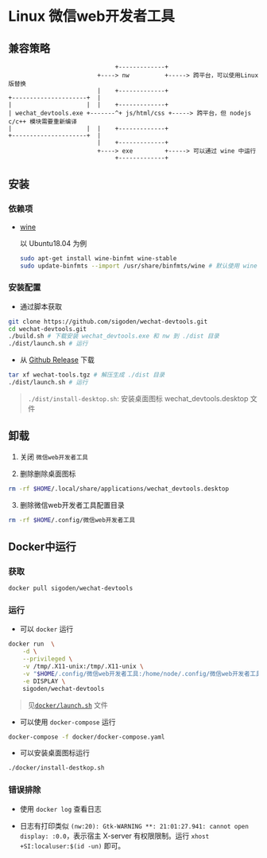 # Linux 微信web开发者工具

## 兼容策略

```
                              +-------------+
                         +----> nw          +-----> 跨平台，可以使用Linux版替换
                         |    +-------------+
+---------------------+  |
|                     |  |    +-------------+
| wechat_devtools.exe +-------^+ js/html/css +-----> 跨平台，但 nodejs c/c++ 模块需要重新编译
|                     |  |    +-------------+
+---------------------+  |
                         |    +-------------+
                         +----> exe         +-----> 可以通过 wine 中运行
                              +-------------+

```

## 安装

### 依赖项

- [wine](https://www.winehq.org)

     以 Ubuntu18.04 为例

     ```sh
     sudo apt-get install wine-binfmt wine-stable
     sudo update-binfmts --import /usr/share/binfmts/wine # 默认使用 wine 处理 exe 文件
     ```

### 安装配置

- 通过脚本获取

```sh
git clone https://github.com/sigoden/wechat-devtools.git
cd wechat-devtools.git
./build.sh # 下载安装 wechat_devtools.exe 和 nw 到 ./dist 目录
./dist/launch.sh # 运行
```

- 从 [Github Release](https://github.com/sigoden/wechat-devtools/releases) 下载
```sh
tar xf wechat-tools.tgz # 解压生成 ./dist 目录
./dist/launch.sh # 运行
```
> `./dist/install-desktop.sh`: 安装桌面图标 wechat_devtools.desktop 文件

## 卸载

1. 关闭 `微信web开发者工具`

2. 删除删除桌面图标
```sh
rm -rf $HOME/.local/share/applications/wechat_devtools.desktop
```

3. 删除微信web开发者工具配置目录
```sh
rm -rf $HOME/.config/微信web开发者工具
```

## Docker中运行

### 获取

```sh
docker pull sigoden/wechat-devtools
```

### 运行

- 可以 `docker` 运行

```sh
docker run  \
    -d \
    --privileged \
    -v /tmp/.X11-unix:/tmp/.X11-unix \
    -v "$HOME/.config/微信web开发者工具:/home/node/.config/微信web开发者工具" \
    -e DISPLAY \
    sigoden/wechat-devtools
```
> 见[`docker/launch.sh`](docker/launch.sh) 文件

- 可以使用 `docker-compose` 运行

```sh
docker-compose -f docker/docker-compose.yaml
```

- 可以安装桌面图标运行
```sh
./docker/install-destkop.sh
```

### 错误排除

- 使用 `docker log` 查看日志

- 日志有打印类似 `(nw:20): Gtk-WARNING **: 21:01:27.941: cannot open display: :0.0`，表示宿主 X-server 有权限限制。运行 `xhost +SI:localuser:$(id -un)` 即可。